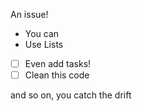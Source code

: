 An issue!

- You can
- Use Lists

- [ ] Even add tasks!
- [ ] Clean this code

and so on, you catch the drift
